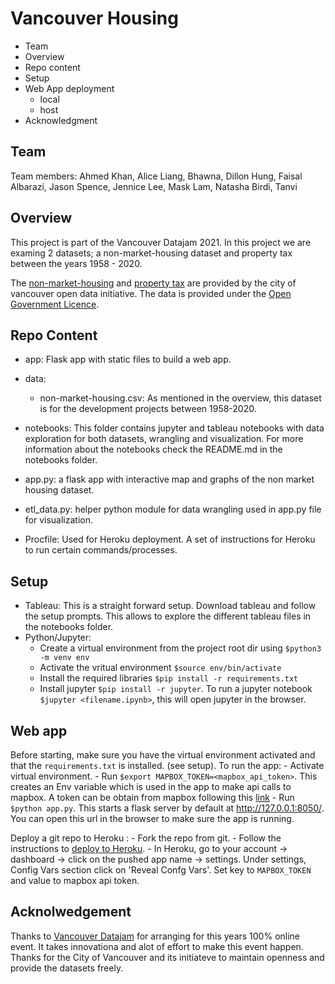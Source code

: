 # Vancouver Housing
- Team
- Overview
- Repo content
- Setup
- Web App deployment
	- local 
	- host
- Acknowledgment

## Team

Team members:
Ahmed Khan, Alice Liang, Bhawna, Dillon Hung, Faisal Albarazi, Jason Spence, Jennice Lee, Mask Lam, Natasha Birdi, Tanvi

## Overview
This project is part of the Vancouver Datajam 2021. In this project we are examing 2 datasets; a non-market-housing
dataset and property tax between the years 1958 - 2020.

The [non-market-housing](https://opendata.vancouver.ca/explore/dataset/non-market-housing/information/) and [property tax](https://opendata.vancouver.ca/explore/dataset/property-tax-report/information/) are provided by the city of vancouver open data initiative. The data is provided under the [Open Government Licence](https://opendata.vancouver.ca/pages/licence/).

## Repo Content

- app: Flask app with static files to build a web app.
- data:
	- non-market-housing.csv: As mentioned in the overview, this dataset is for the development projects
		between 1958-2020.

- notebooks: This folder contains jupyter and tableau notebooks with data exploration for both datasets, wrangling and visualization. For more information about the notebooks check the README.md in the notebooks folder.
- app.py: a flask app with interactive map and graphs of the non market housing dataset.
- etl_data.py: helper python module for data wrangling used in app.py file for visualization.
- Procfile: Used for Heroku deployment. A set of instructions for Heroku to run certain commands/processes.

## Setup
- Tableau:
This is a straight forward setup. Download tableau and follow the setup prompts. This allows to explore the different
tableau files in the notebooks folder.
- Python/Jupyter:
	- Create a virtual environment from the project root dir using `$python3 -m venv env`
	- Activate the vritual environment `$source env/bin/activate`
	- Install the required libraries  `$pip install -r requirements.txt`
	- Install jupyter `$pip install -r jupyter`. To run a jupyter notebook `$jupyter <filename.ipynb>`, this will open
		jupyter in the browser.



## Web app
Before starting, make sure you have the virtual environment activated and that the `requirements.txt` is installed. (see setup).
To run the app:
	- Activate virtual environment.
	- Run `$export MAPBOX_TOKEN=<mapbox_api_token>`. This creates an Env variable which is used in the app to make api calls to mapbox. A token can be obtain from mapbox following this [link](https://help.mapsly.com/en/articles/5344496-how-to-sign-up-for-a-mapbox-account-and-create-an-access-token)
	- Run `$python app.py`. This starts a flask server by default at http://127.0.0.1:8050/. You can open this url in the browser to make sure the app is running.

Deploy a git repo to Heroku :
	- Fork the repo from git.
	- Follow the instructions to [deploy to Heroku](https://devcenter.heroku.com/articles/git).
	- In Heroku, go to your account -> dashboard -> click on the pushed app name -> settings.
	Under settings, Config Vars section click on 'Reveal Confg Vars'. Set key to `MAPBOX_TOKEN` and value to
	mapbox api token.

## Acknolwedgement
Thanks to [Vancouver Datajam](https://www.vancouverdatajam.ca) for arranging for this years 100% online event. It takes innovationa and alot of effort to make this event happen.
Thanks for the City of Vancouver and its initiateve to maintain openness and provide the datasets freely.
